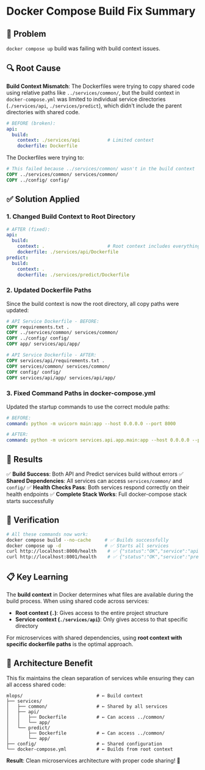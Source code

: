 # Docker Compose Build Fix Summary

## 🐛 **Problem**
`docker compose up` build was failing with build context issues.

## 🔍 **Root Cause**
**Build Context Mismatch**: The Dockerfiles were trying to copy shared code using relative paths like `../services/common/`, but the build context in `docker-compose.yml` was limited to individual service directories (`./services/api`, `./services/predict`), which didn't include the parent directories with shared code.

```yaml
# BEFORE (broken):
api:
  build:
    context: ./services/api          # Limited context
    dockerfile: Dockerfile
```

The Dockerfiles were trying to:
```dockerfile
# This failed because ../services/common/ wasn't in the build context
COPY ../services/common/ services/common/
COPY ../config/ config/
```

## ✅ **Solution Applied**

### 1. **Changed Build Context to Root Directory**
```yaml
# AFTER (fixed):
api:
  build:
    context: .                       # Root context includes everything
    dockerfile: ./services/api/Dockerfile
predict:
  build:
    context: .
    dockerfile: ./services/predict/Dockerfile
```

### 2. **Updated Dockerfile Paths**
Since the build context is now the root directory, all copy paths were updated:

```dockerfile
# API Service Dockerfile - BEFORE:
COPY requirements.txt .
COPY ../services/common/ services/common/
COPY ../config/ config/
COPY app/ services/api/app/

# API Service Dockerfile - AFTER:
COPY services/api/requirements.txt .
COPY services/common/ services/common/
COPY config/ config/
COPY services/api/app/ services/api/app/
```

### 3. **Fixed Command Paths in docker-compose.yml**
Updated the startup commands to use the correct module paths:

```yaml
# BEFORE:
command: python -m uvicorn main:app --host 0.0.0.0 --port 8000

# AFTER:
command: python -m uvicorn services.api.app.main:app --host 0.0.0.0 --port 8000
```

## 🎯 **Results**

✅ **Build Success**: Both API and Predict services build without errors
✅ **Shared Dependencies**: All services can access `services/common/` and `config/`
✅ **Health Checks Pass**: Both services respond correctly on their health endpoints
✅ **Complete Stack Works**: Full docker-compose stack starts successfully

## 🚀 **Verification**

```bash
# All these commands now work:
docker compose build --no-cache     # ✅ Builds successfully
docker compose up -d                # ✅ Starts all services
curl http://localhost:8000/health    # ✅ {"status":"OK","service":"api"}
curl http://localhost:8001/health    # ✅ {"status":"OK","service":"predict"}
```

## 📋 **Key Learning**

The **build context** in Docker determines what files are available during the build process. When using shared code across services:

- **Root context (`.`)**: Gives access to the entire project structure
- **Service context (`./services/api`)**: Only gives access to that specific directory

For microservices with shared dependencies, using **root context with specific dockerfile paths** is the optimal approach.

## 🔧 **Architecture Benefit**

This fix maintains the clean separation of services while ensuring they can all access shared code:

```
mlops/                           # ← Build context
├── services/
│   ├── common/                  # ← Shared by all services
│   ├── api/
│   │   ├── Dockerfile           # ← Can access ../common/
│   │   └── app/
│   └── predict/
│       ├── Dockerfile           # ← Can access ../common/
│       └── app/
├── config/                      # ← Shared configuration
└── docker-compose.yml           # ← Builds from root context
```

**Result**: Clean microservices architecture with proper code sharing! 🎉